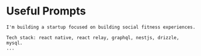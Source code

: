 # Useful Prompts

```plaintext
I'm building a startup focused on building social fitness experiences.

Tech stack: react native, react relay, graphql, nestjs, drizzle, mysql.
...
```
